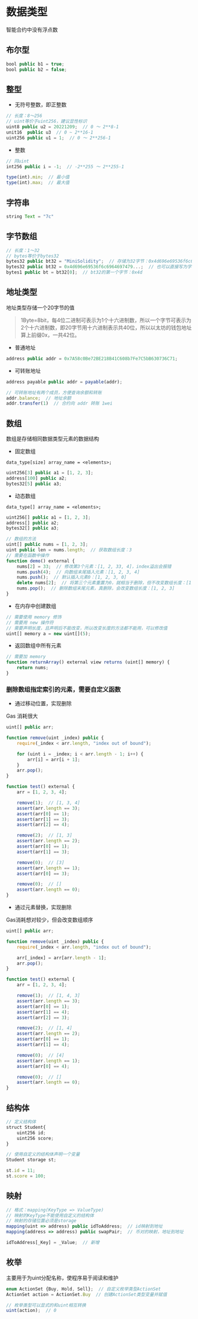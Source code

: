 # 数据类型

智能合约中没有浮点数

## 布尔型

```js
bool public b1 = true;
bool public b2 = false;
```

## 整型

- 无符号整数，即正整数

```js
// 长度：8～256
// uint等价于uint256，建议显性标识
uint8 public u2 = 20221209;  // 0 ～ 2**8-1
unit16  public u3  // 0 ~ 2**16-1
uint256 public u1 = 1;  // 0 ～ 2**256-1
```

- 整数

```js
// 同uint
int256 public i = -1;  // -2**255 ～ 2**255-1

type(int).min;  // 最小值
type(int).max;  // 最大值
```

## 字符串

```js
string Text = "7c"
```

## 字节数组

```js
// 长度：1～32
// bytes等价于bytes32
bytes32 public bt32 = "MiniSolidity";  // 存储为32字节：0x4d696e69536f6c6964697479...
bytes32 public bt32 = 0x4d696e69536f6c6964697479...;  // 也可以直接写为字节形式
bytes1 public bt = bt32[0];  // bt32的第一个字节：0x4d
```

## 地址类型

地址类型存储一个20字节的值

> 1Byte=8bit，每4位二进制可表示为1个十六进制数，所以一个字节可表示为2个十六进制数，即20字节用十六进制表示共40位，所以以太坊的钱包地址算上前缀0x，一共42位。

- 普通地址

```js
address public addr = 0x7A58c0Be72BE218B41C608b7Fe7C5bB630736C71;
```

- 可转账地址

```js
address payable public addr = payable(addr);

// 可转账地址有两个成员，方便查询余额和转账
addr.balance;  // 地址余额
addr.transfer(1)  // 合约向 addr 转账 1wei
```

## 数组

数组是存储相同数据类型元素的数据结构

- 固定数组

`data_type[size] array_name = <elements>;`

```js
uint256[3] public a1 = [1, 2, 3];
address[100] public a2;
bytes32[5] public a3;
```

- 动态数组

`data_type[] array_name = <elements>;`

```js
uint256[] public a1 = [1, 2, 3];
address[] public a2;
bytes32[] public a3;

// 数组的方法
uint[] public nums = [1, 2, 3];
uint public len = nums.length;  // 获取数组长度：3
// 需要在函数中操作
function demo() external {
    nums[2] = 33;  // 修改第3个元素：[1, 2, 33, 4]，index溢出会报错
    nums.push(4);  // 向数组末尾插入元素：[1, 2, 3, 4]
    nums.push();  // 默认插入元素0：[1, 2, 3, 0]
    delete nums[2];  // 将第三个元素重置为0，就相当于删除，但不改变数组长度：[1, 2, 0, 4]
    nums.pop();  // 删除数组末尾元素，真删除，会改变数组长度：[1, 2, 3]
}
```

- 在内存中创建数组

```js
// 需要使用 memory 修饰
// 需要用 new 操作符
// 需要声明长度，且声明后不能改变，所以改变长度的方法都不能用，可以修改值
uint[] memory a = new uint[](5);
```

- 返回数组中所有元素

```js
// 需要加 memory
function returnArray() external view returns (uint[] memory) {
    return nums;
}
```

### 删除数组指定索引的元素，需要自定义函数

- 通过移动位置，实现删除

Gas 消耗很大

```js
uint[] public arr;

function remove(uint _index) public {
    require(_index < arr.length, "index out of bound");

    for (uint i = _index; i < arr.length - 1; i++) {
        arr[i] = arr[i + 1];
    }
    arr.pop();
}

function test() external {
    arr = [1, 2, 3, 4];

    remove(1);  // [1, 3, 4]
    assert(arr.length == 3);
    assert(arr[0] == 1);
    assert(arr[1] == 3);
    assert(arr[2] == 4);

    remove(2);  // [1, 3]
    assert(arr.length == 2);
    assert(arr[0] == 1);
    assert(arr[1] == 3);

    remove(0);  // [3]
    assert(arr.length == 1);
    assert(arr[0] == 3);

    remove(0);  // []
    assert(arr.length == 0);
}
```

- 通过元素替换，实现删除

Gas消耗想对较少，但会改变数组顺序

```js
uint[] public arr;

function remove(uint _index) public {
    require(_index < arr.length, "index out of bound");

    arr[_index] = arr[arr.length - 1];
    arr.pop();
}

function test() external {
    arr = [1, 2, 3, 4];

    remove(1);  // [1, 4, 3]
    assert(arr.length == 3);
    assert(arr[0] == 1);
    assert(arr[1] == 4);
    assert(arr[2] == 3);

    remove(2);  // [1, 4]
    assert(arr.length == 2);
    assert(arr[0] == 1);
    assert(arr[1] == 4);

    remove(0);  // [4]
    assert(arr.length == 1);
    assert(arr[0] == 4);

    remove(0);  // []
    assert(arr.length == 0);
}
```

## 结构体

```js
// 定义结构体
struct Student{
    uint256 id;
    uint256 score; 
}

// 使用自定义的结构体声明一个变量
Student storage st;

st.id = 11;
st.score = 100;
```

## 映射

```js
// 格式：mapping(KeyType => ValueType)
// 映射的KeyType不能使用自定义的结构体
// 映射的存储位置必须是storage
mapping(uint => address) public idToAddress;  // id映射到地址
mapping(address => address) public swapPair;  // 币对的映射，地址到地址

idToAddress[_Key] = _Value;  // 新增
```

## 枚举

主要用于为uint分配名称，使程序易于阅读和维护

```js
enum ActionSet {Buy, Hold, Sell};  // 自定义枚举类型ActionSet
ActionSet action = ActionSet.Buy  // 创建ActionSet类型变量并赋值

// 枚举类型可以显式的和uint相互转换
uint(action);  // 0
```
